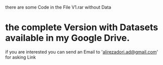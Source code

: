 there are some Code in the File V1.rar without Data
# the complete Version with Datasets available in my Google Drive.
if you are interested you can send an Email to  'alirezadori.ad@gmail.com' for asking Link
